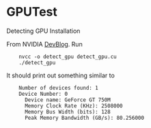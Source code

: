 # GPUTest
Detecting GPU Installation

From NVIDIA <a href="https://devblogs.nvidia.com/parallelforall/how-query-device-properties-and-handle-errors-cuda-cc/">DevBlog</a>. Run

		nvcc -o detect_gpu detect_gpu.cu 
		./detect_gpu

It should print out something similar to

		Number of devices found: 1
		Device Number: 0
		  Device name: GeForce GT 750M
		  Memory Clock Rate (KHz): 2508000
		  Memory Bus Width (bits): 128
		  Peak Memory Bandwidth (GB/s): 80.256000
